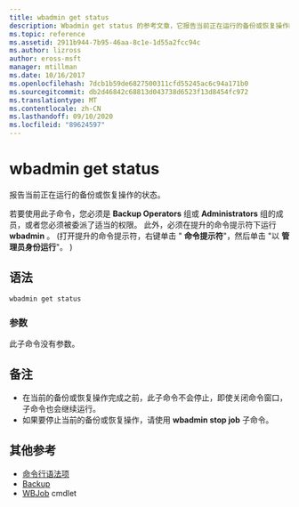 ```yaml
---
title: wbadmin get status
description: Wbadmin get status 的参考文章，它报告当前正在运行的备份或恢复操作的状态。
ms.topic: reference
ms.assetid: 2911b944-7b95-46aa-8c1e-1d55a2fcc94c
ms.author: lizross
author: eross-msft
manager: mtillman
ms.date: 10/16/2017
ms.openlocfilehash: 7dcb1b59de6827500311cfd55245ac6c94a171b0
ms.sourcegitcommit: db2d46842c68813d043738d6523f13d8454fc972
ms.translationtype: MT
ms.contentlocale: zh-CN
ms.lasthandoff: 09/10/2020
ms.locfileid: "89624597"
---
```

# <a name="wbadmin-get-status"></a>wbadmin get status



报告当前正在运行的备份或恢复操作的状态。

若要使用此子命令，您必须是 **Backup Operators** 组或 **Administrators** 组的成员，或者您必须被委派了适当的权限。 此外，必须在提升的命令提示符下运行 **wbadmin** 。  (打开提升的命令提示符，右键单击 " **命令提示符**"，然后单击 "以 **管理员身份运行**"。 ) 

## <a name="syntax"></a>语法

```
wbadmin get status
```

### <a name="parameters"></a>参数

此子命令没有参数。

## <a name="remarks"></a>备注

-   在当前的备份或恢复操作完成之前，此子命令不会停止，即使关闭命令窗口，子命令也会继续运行。
-   如果要停止当前的备份或恢复操作，请使用 **wbadmin stop job** 子命令。

## <a name="additional-references"></a>其他参考

- [命令行语法项](command-line-syntax-key.md)
-   [Backup](wbadmin.md)
-   [WBJob](/powershell/module/windowserverbackup/?view=winserver2012r2-ps) cmdlet

